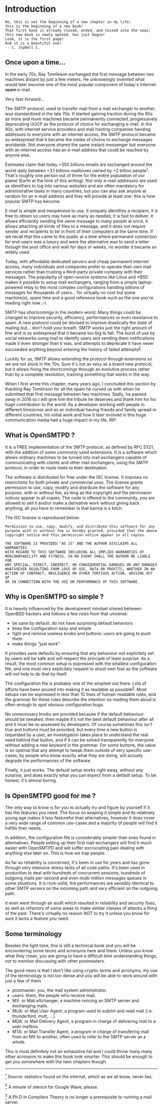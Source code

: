 # Introduction

    No, this is not the beginning of a new chapter in my life;
    this is the beginning of a new book!
    That first book is already closed, ended, and tossed into the seas;
    this new book is newly opened, has just begun!
    Look, it is the first page!
    And it is a beautiful one!
    -- C. JoyBell C.


## Once upon a time...
In the early 70s,
Ray Tomlinson exchanged the first message between two machines distant by just a few meters.
He unknowingly invented what would later become one of the most popular component of today's Internet:
<strike>spam</strike> e-mail.

Very fast-forward...

The SMTP protocol,
used to transfer mail from a mail exchanger to another,
was standardized in the late 70s.
It started gaining traction during the 80s as more and more machines became permanently connected,
progressively deprecating UUCP as the protocol of choice for exchanging e-mail.
In the 90s,
with internet service providers and mail hosting companies handing addresses to everyone with an internet access,
the SMTP protocol became so widespread that it became the media of choice to exchange messages worldwide.
Not everyone shared the same instant messenger but everyone with an internet access had an e-mail address that could be reached by anyone else.

Estimates claim that today +350 billions emails are exchanged around the world daily between +3.1 billions mailboxes owned by +2 billion people<sup>[1](#1)</sup>.
That's roughly one person out of three for the entire population of our planet (Earth at the time of this writing).
Not only e-mail addresses are used as identifiers to log into various websites and are often mandatory for administrative tasks in many countries,
but you can also ask anyone at random for an e-mail address and they will provide at least one:
this is how popular SMTP has become.

E-mail is simple and inexpensive to use,
it uniquely identifies a recipient,
it is free to obtain so users may have as many as needed,
it is fast to deliver,
it allows efficiently sending the same message to many people at once,
it allows attaching all kinds of files to a message,
and it does not require sender and recipients to be in front of their computers at the same time.
If we recall that this came to the public at a time where permanent connection for end-users was a luxury and were the alternative was to send a letter through the post office and wait for days or weeks,
no wonder it became so widely used.

Today, with affordable dedicated servers and cheap permanent internet access,
many individuals and companies prefer to operate their own mail services rather than trusting a third-party private company with their messages.
The popularity of open-source systems like Linux and *BSD makes it possible to setup mail exchangers,
ranging from a simple laptop-powered relay to the most complex configurations handling billions of messages for thousands of users...
for virtually no cost but some machine(s), spare time and a good reference book such as the one you're reading right now ;-)

SMTP has shortcomings in the modern world.
Many things could be changed to improve security,
efficiency,
performances or even resistance to spam.
A new protocol could be devised to improve drastically the state of mailing but... don't hold your breath.
SMTP works just the right amount of fine and is so widespread that it became too big to fail.
The burst of use by social networks using mail to identify users and sending them notifications made it even stronger than it was,
and attempts to deprecate it have never succeeded anything beyond entering the history of failed attempts<sup>[2](#2)</sup>.

Luckily for us,
SMTP allows extending the protocol through extensions so we are not stuck in the 70s.
Sure it's not as sexy as a brand new protocol,
but it allows fixing the shortcomings through an evolutive process rather than by a complete revolution,
trashing something that works in the way.

When I first wrote this chapter,
many years ago,
I concluded this section by thanking Ray Tomlinson for all the spam he cursed us with when he submitted that first message between two machines.
Sadly, he passed away in 2016 so I will give him the tribute he deserves and thank him for his huge contribution to the world.
As a developer working with people in different timezones and as an individual having friends and family spread in different countries,
his initial work and how it later evolved in this huge communication media had a huge impact in my life. RIP.


## What is OpenSMTPD ?
It is a FREE implementation of the SMTP protocol,
as defined by RFC 5321,
with the addition of some commonly used extensions.
It is a software which allows ordinary machines to be turned into mail exchangers capable of communicating with clients and other mail exchangers,
using the SMTP protocol,
in order to route mails to their destination.

The software is distributed for free under the ISC license.
It imposes no restrictions for both private and commercial uses.
The license grants permission to use,
copy,
modify and distribute the software for any purpose,
with or without fee,
as long as the copyright and the permission notices appear in all copies.
The code is offered to the community,
you are allowed to sell it and/or make a derivative work without giving back anything,
all you have to remember is that karma is a bitch.

The ISC license is reproduced below:

    Permission to use, copy, modify, and distribute this software for any
    purpose with or without fee is hereby granted, provided that the above
    copyright notice and this permission notice appear in all copies.
    
    THE SOFTWARE IS PROVIDED "AS IS" AND THE AUTHOR DISCLAIMS ALL WARRANTIES
    WITH REGARD TO THIS SOFTWARE INCLUDING ALL IMPLIED WARRANTIES OF
    MERCHANTABILITY AND FITNESS. IN NO EVENT SHALL THE AUTHOR BE LIABLE FOR
    ANY SPECIAL, DIRECT, INDIRECT, OR CONSEQUENTIAL DAMAGES OR ANY DAMAGES
    WHATSOEVER RESULTING FROM LOSS OF USE, DATA OR PROFITS, WHETHER IN AN
    ACTION OF CONTRACT, NEGLIGENCE OR OTHER TORTIOUS ACTION, ARISING OUT OF
    OR IN CONNECTION WITH THE USE OR PERFORMANCE OF THIS SOFTWARE.


## Why is OpenSMTPD so simple ?
It is heavily influenced by the development mindset shared between OpenBSD hackers and follows a few rules from that universe:
- be sane by default, do not have surprising default behaviors
- keep the configuration easy and simple
- fight and remove useless knobs and buttons: users are going to push them
- make things "just work"

It provides sane defaults by ensuring that any behaviour not explicitely set by users will be safe and will respect the principle of least surprise.
As a result,
the most common setup is expressed with the smallest configuration file,
and one must very explicitely request to shoot own foot as the software will not help to do that by itself.

The configuration file is probably one of the simplest out there.
Lots of efforts have been poured into making it as readable as possible<sup>[3](#3)</sup>.
Most setups can be expressed in less than 10 lines of human-readable rules,
and the grammar for these rules describe the intention so reading them aloud is often enough to spot obvious configuration bugs.

No unnecessary knobs are provided because if the default behaviour should be tweaked,
then maybe it's not the best default behaviour after all and it must be re-assessed by developers.
Of course sometimes this isn't true and buttons must be provided,
but every time a new button is requested by a user,
an investigation takes place to understand the real need behind that button,
and if it can be solved transparently for everyone without adding a new keyword in the grammar.
For some buttons, the value is so optimal that any attempt to tweak them outside of very specific use-cases,
by people who know exactly what they are doing,
will actually degrade the performances of the software.

Finally, it just works.
The default setup works right away,
without any surprise,
and does exactly what you can expect from a default setup.
To be honest, it's almost boring.


## Is OpenSMTPD good for me ?
The only way to know is for you to actually try and figure by yourself if it has the features you need.
The focus on keeping it simple and its relatively young age makes it less featureful than alternatives,
however it does cover a very wide range of common use-cases and a majority of people will find it fulfills their needs.

In addition,
the configuration file is considerably simpler than ones found in alternatives.
People setting up their first mail exchangers will find it much easier with OpenSMTPD and will suffer excruciating pain dealing with anything else later on.
This is how we trap people.

As far as reliability is concerned,
it's been in use for years and has gone through very intensive stress-tests of all code paths.
It's been used in production to deal with hundreds of concurrent sessions,
hundreds of outgoing mails per-second and even multi-million messages queues in some situations.
It is rock-solid,
the performances are sensibly identical to other SMTP servers on the incoming path and very efficient on the outgoing path.

It even went through an audit which resulted in reliability and security fixes,
as well as refactors of some areas to make similar classes of attacks a thing of the past.
There's virtually no reason NOT to try it unless you know for sure it lacks a feature you need.


## Some terminology
Besides the light tone,
this is still a technical book and you will be encountering some terms and acronyms here and there.
Unless you know what they mean,
you are going to have a difficult time understanding things,
not to mention discussing with other postmasters.

The good news is that I don't like using cryptic terms and acronyms,
my use of the terminology is not too dense and you will be able to work around with just a few of them.

- postmaster: you, the mail system administrator.
- users: them, the people who receive mail.
- MX: or Mail eXchanger, a machine running an SMTP server and exchanging mails.
- MUA: or Mail User Agent, a program used to submit and read mail (i.e: thunderbird, mutt, ...).
- MDA: or Mail Delivery Agent, a program in charge of delivering mail to a user mailbox.
- MTA: or Mail Transfer Agent, a program in charge of transfering mail from an MX to another, often used to refer to the SMTP server as a whole.

This is most definitely not an exhaustive list and I could throw many many other acronyms to make this book look smarter.
This should be enough to get you somewhere with the next chapters though.


<hr />

[<sup>1</sup>](#1) Source: statistics found on the internet, which as we all know, never lies.

[<sup>2</sup>](#2) A minute of silence for Google Wave, please.

[<sup>3</sup>](#3) A Ph.D in Compilers Theory is no longer a prerequisite to running a mail server.